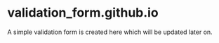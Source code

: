# validation_form.github.io
A simple validation form is created here which will be updated later on. 
